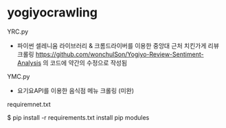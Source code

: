 # yogiyocrawling

YRC.py 
  - 파이썬 셀레니움 라이브러리 & 크롬드라이버를 이용한 중앙대 근처 치킨가게 리뷰 크롤링
    https://github.com/wonchulSon/Yogiyo-Review-Sentiment-Analysis 의 코드에 약간의 수정으로 작성됨
  
YMC.py
  - 요기요API를 이용한 음식점 메뉴 크롤링 (미완)
  
requiremnet.txt

  $ pip install -r requirements.txt
  install pip modules

